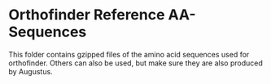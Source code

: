 # Orthofinder Reference AA-Sequences
This folder contains gzipped files of the amino acid sequences used for orthofinder.
Others can also be used, but make sure they are also produced by Augustus.

